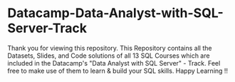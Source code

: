 # Datacamp-Data-Analyst-with-SQL-Server-Track

Thank you for viewing this repository. This Repository contains all the Datasets, Slides, and Code solutions of all 13 SQL Courses which are included in the Datacamp's "Data Analyst with SQL Server" - Track.
Feel free to make use of them to learn & build your SQL skills.
Happy Learning !!
